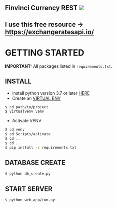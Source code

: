 ## Finvinci Currency REST ![](https://img.shields.io/badge/python-3.8-blue.svg)

## I use this free resource -> https://exchangeratesapi.io/

# GETTING STARTED
**IMPORTANT:** All packages listed in `requirements.txt`.

## INSTALL
* Install python version 3.7 or later [HERE](https://www.python.org/downloads/)
* Create an [VIRTUAL ENV](https://docs.python.org/3/library/venv.html)
```bash
$ cd path/to/project
$ virtualvenv venv
```
* Activate VENV
```bash
$ cd venv
$ cd Scripts/activate
$ cd ..
$ cd ..
$ pip install -r requirements.txt
```

## DATABASE CREATE
```bash
$ python db_create.py
```

## START SERVER
```bash
$ python web_app/run.py
```
